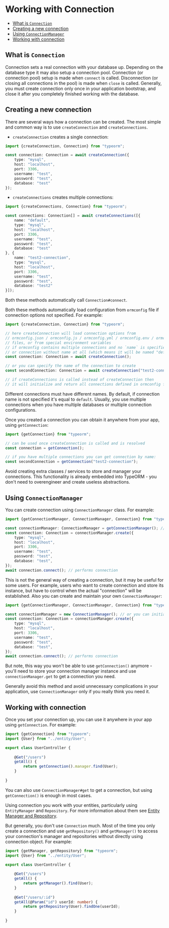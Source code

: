 # Working with Connection

* [What is `Connection`](#what-is-connection)
* [Creating a new connection](#creating-a-new-connection)
* [Using `ConnectionManager`](#using-connectionmanager)
* [Working with connection](#working-with-connection)
    
## What is `Connection`

Connection sets a real connection with your database up.
Depending on the database type it may also setup a connection pool. 
Connection (or connection pool) setup is made when `connect` is called.
Disconnection (or closing all connections in the pool) is made when `close` is called.
Generally, you must create connection only once in your application bootstrap,
and close it after you completely finished working with the database.

## Creating a new connection

There are several ways how a connection can be created. 
The most simple and common way is to use `createConnection` and `createConnections`.

* `createConnection` creates a single connection:

```typescript
import {createConnection, Connection} from "typeorm";

const connection: Connection = await createConnection({
    type: "mysql",
    host: "localhost",
    port: 3306,
    username: "test",
    password: "test",
    database: "test"
});
```

* `createConnections` creates multiple connections:

```typescript
import {createConnections, Connection} from "typeorm";

const connections: Connection[] = await createConnections([{
    name: "default",
    type: "mysql",
    host: "localhost",
    port: 3306,
    username: "test",
    password: "test",
    database: "test"
}, {
    name: "test2-connection",
    type: "mysql",
    host: "localhost",
    port: 3306,
    username: "test",
    password: "test",
    database: "test2"
}]);
```

Both these methods automatically call `Connection#connect`.

Both these methods automatically load configuration from `ormconfig` file if connection options not specified.
For example:

```typescript
import {createConnection, Connection} from "typeorm";

// here createConnection will load connection options from
// ormconfig.json / ormconfig.js / ormconfig.yml / ormconfig.env / ormconfig.xml
// files, or from special environment variables
// if ormconfig contains multiple connections and no `name` is specified, then it will load connection named "default" 
// or connection without name at all (which means it will be named "default" by default)
const connection: Connection = await createConnection();

// or you can specify the name of the connection to create
const secondConnection: Connection = await createConnection("test2-connection");

// if createConnections is called instead of createConnection then 
// it will initialize and return all connections defined in ormconfig file
```

Different connections must have different names.
By default, if connection name is not specified it's equal to `default`.
Usually, you use multiple connections when you have multiple databases or multiple connection configurations.

Once you created a connection you can obtain it anywhere from your app, using `getConnection`:

```typescript
import {getConnection} from "typeorm";

// can be used once createConnection is called and is resolved
const connection = getConnection();

// if you have multiple connections you can get connection by name:
const secondConnection = getConnection("test2-connection");
```

Avoid creating extra classes / services to store and manager your connections.
This functionality is already embedded into TypeORM - 
you don't need to overengineer and create useless abstractions.

## Using `ConnectionManager`

You can create connection using `ConnectionManager` class. For example:

```typescript
import {getConnectionManager, ConnectionManager, Connection} from "typeorm";

const connectionManager: ConnectionManager = getConnectionManager(); // or you can initialize your own connection manager like this: new ConnectionManager()
const connection: Connection = connectionManager.create({
    type: "mysql",
    host: "localhost",
    port: 3306,
    username: "test",
    password: "test",
    database: "test",
});
await connection.connect(); // performs connection
```

This is not the general way of creating a connection, but it may be useful for some users.
For example, users who want to create connection and store its instance, 
but have to control when the actual "connection" will be established.
Also you can create and maintain your own `ConnectionManager`:

```typescript
import {getConnectionManager, ConnectionManager, Connection} from "typeorm";

const connectionManager = new ConnectionManager(); // or you can initialize your own connection manager like this: new ConnectionManager()
const connection: Connection = connectionManager.create({
    type: "mysql",
    host: "localhost",
    port: 3306,
    username: "test",
    password: "test",
    database: "test",
});
await connection.connect(); // performs connection
```

But note, this way you won't be able to use `getConnection()` anymore - 
you'll need to store your connection manager instance and use `connectionManager.get` to get a connection you need.

Generally avoid this method and avoid unnecessary complications in your application,
use `ConnectionManager` only if you really think you need it.

## Working with connection

Once you set your connection up, you can use it anywhere in your app using `getConnection`.
For example:

```typescript
import {getConnection} from "typeorm";
import {User} from "../entity/User";

export class UserController {
    
    @Get("/users")
    getAll() {
        return getConnection().manager.find(User);
    }
    
}
```

You can also use `ConnectionManager#get` to get a connection,
but using `getConnection()` is enough in most cases.

Using connection you work with your entities, particularly using `EntityManager` and `Repository`.
For more information about them see [Entity Manager and Repository](working-with-entity-manager.md).

But generally, you don't use `Connection` much. 
Most of the time you only create a connection and use `getRepository()` and `getManager()` to access your connection's manager and repositories without directly using connection object.
For example:

```typescript
import {getManager, getRepository} from "typeorm";
import {User} from "../entity/User";

export class UserController {
    
    @Get("/users")
    getAll() {
        return getManager().find(User);
    }
    
    @Get("/users/:id")
    getAll(@Param("id") userId: number) {
        return getRepository(User).findOne(userId);
    }
    
}
```
